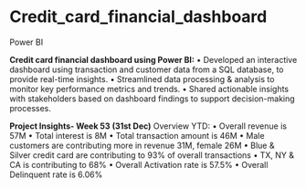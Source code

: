 # Credit_card_financial_dashboard
Power BI

**Credit card financial dashboard using Power BI:**
• Developed an interactive dashboard using
transaction and customer data from a SQL database,
to provide real-time insights.
• Streamlined data processing & analysis to monitor
key performance metrics and trends.
• Shared actionable insights with stakeholders based
on dashboard findings to support decision-making
processes.

**Project Insights- Week 53 (31st Dec)**
Overview YTD:
• Overall revenue is 57M
• Total interest is 8M
• Total transaction amount is 46M
• Male customers are contributing more in revenue 31M, female 26M
• Blue & Silver credit card are contributing to 93% of overall
transactions
• TX, NY & CA is contributing to 68%
• Overall Activation rate is 57.5%
• Overall Delinquent rate is 6.06%

